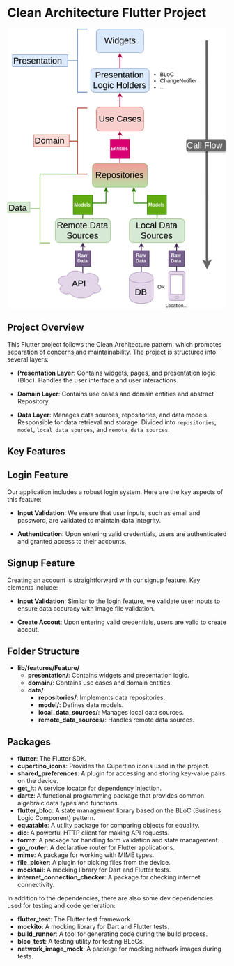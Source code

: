 # Clean Architecture Flutter Project

![Project Folder Structure](https://raw.githubusercontent.com/khaledsawan/clean_architecture_flutter/main/architecture-proposal.png)

## Project Overview

This Flutter project follows the Clean Architecture pattern, which promotes separation of concerns and maintainability. The project is structured into several layers:

- **Presentation Layer**: Contains widgets, pages, and presentation logic (Bloc). Handles the user interface and user interactions.

- **Domain Layer**: Contains use cases and domain entities and abstract Repository.

- **Data Layer**: Manages data sources, repositories, and data models. Responsible for data retrieval and storage. Divided into `repositories`, `model`, `local_data_sources`, and `remote_data_sources`.

## Key Features

## Login Feature

Our application includes a robust login system. Here are the key aspects of this feature:

- **Input Validation**: We ensure that user inputs, such as email and password, are validated to maintain data integrity.

- **Authentication**: Upon entering valid credentials, users are authenticated and granted access to their accounts.

## Signup Feature

Creating an account is straightforward with our signup feature. Key elements include:

- **Input Validation**: Similar to the login feature, we validate user inputs to ensure data accuracy with Image file validation.

- **Create Accout**: Upon entering valid credentials, users are valid to create accout.

## Folder Structure

- **lib/features/Feature/**
  - **presentation/**: Contains widgets and presentation logic.
  - **domain/**: Contains use cases and domain entities.
  - **data/**
    - **repositories/**: Implements data repositories.
    - **model/**: Defines data models.
    - **local_data_sources/**: Manages local data sources.
    - **remote_data_sources/**: Handles remote data sources.

## Packages

- **flutter**: The Flutter SDK.
- **cupertino_icons**: Provides the Cupertino icons used in the project.
- **shared_preferences**: A plugin for accessing and storing key-value pairs on the device.
- **get_it**: A service locator for dependency injection.
- **dartz**: A functional programming package that provides common algebraic data types and functions.
- **flutter_bloc**: A state management library based on the BLoC (Business Logic Component) pattern.
- **equatable**: A utility package for comparing objects for equality.
- **dio**: A powerful HTTP client for making API requests.
- **formz**: A package for handling form validation and state management.
- **go_router**: A declarative router for Flutter applications.
- **mime**: A package for working with MIME types.
- **file_picker**: A plugin for picking files from the device.
- **mocktail**: A mocking library for Dart and Flutter tests.
- **internet_connection_checker**: A package for checking internet connectivity.

In addition to the dependencies, there are also some dev dependencies used for testing and code generation:

- **flutter_test**: The Flutter test framework.
- **mockito**: A mocking library for Dart and Flutter tests.
- **build_runner**: A tool for generating code during the build process.
- **bloc_test**: A testing utility for testing BLoCs.
- **network_image_mock**: A package for mocking network images during tests.
